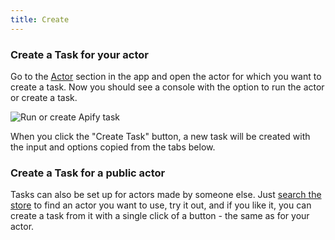 ```yaml
---
title: Create
---
```


### Create a Task for your actor

Go to the [Actor](https://my.apify.com/actors) section in the app and open the actor for which you want to create a task. Now you should see a console with the option to run the actor or create a task.

![Run or create Apify task](/img/docs/tasks/run-or-create-task.png)

When you click the "Create Task" button, a new task will be created with the input and options copied from the tabs below.

### Create a Task for a public actor

Tasks can also be set up for actors made by someone else. Just [search the store](https://apify.com/store) to find an actor you want to use, try it out, and if you like it, you can create a task from it with a single click of a button - the same as for your actor.
